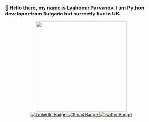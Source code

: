 ### 👋 Hello there, my name is Lyubomir Parvanov. I am Python developer from Bulgaria but currently live in UK.

<!--
**lyuboparvanov/lyuboparvanov** is a ✨ _special_ ✨ repository because its `README.md` (this file) appears on your GitHub profile.

Here are some ideas to get you started:

- 🔭 I’m currently working on ...
- 🌱 I’m currently learning ...
- 👯 I’m looking to collaborate on ...
- 🤔 I’m looking for help with ...
- 💬 Ask me about ...
- 📫 How to reach me: ...
- 😄 Pronouns: ...
- ⚡ Fun fact: ...
-->
<div id="header" align="center">
  <img src="https://media.giphy.com/media/qgQUggAC3Pfv687qPC/giphy.gif" width="300"/>
</div>


<div id="badges" align="center">
  <a href="https://www.linkedin.com/in/lyubomir-parvanov-75903a251/">
   <img src="https://img.shields.io/badge/LinkedIn-blue?style=for-the-badge&logo=linkedin&logoColor=white" alt="LinkedIn Badge"/>
  </a>
  <a href="mailto:lyuboparvanovv@gmail.com">
   <img src="https://img.shields.io/badge/Gmail-red?style=for-the-badge&logo=gmail&logoColor=white" alt="Gmail Badge"/>
  </a>
  <a href="https://github.com/lyuboparvanov">
   <img src="https://img.shields.io/badge/GitHub-black?style=for-the-badge&logo=github&logoColor=white" alt="Twitter Badge"/>
  </a>
</div>
